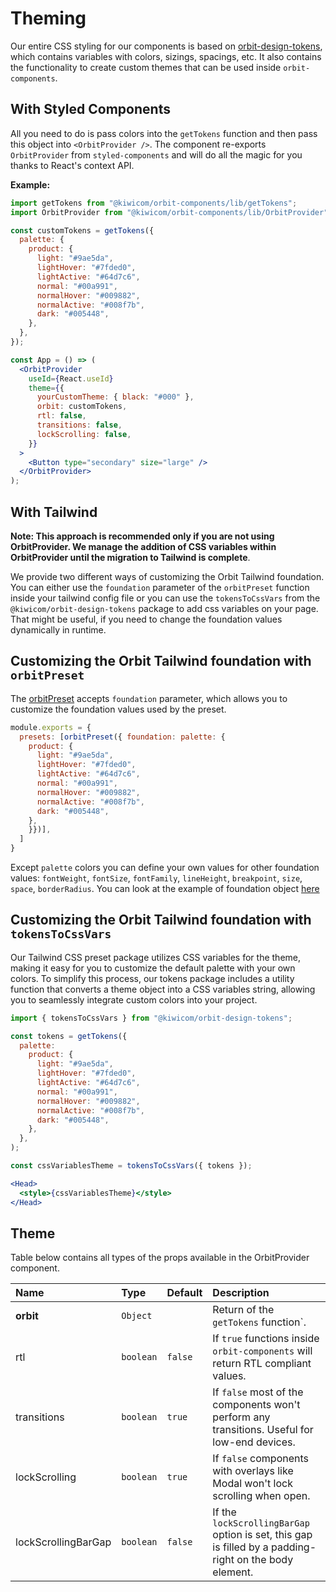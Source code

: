 # Theming

Our entire CSS styling for our components is based on [orbit-design-tokens](https://github.com/kiwicom/orbit-design-tokens), which contains variables with colors, sizings, spacings, etc. It also contains the functionality to create custom themes that can be used inside `orbit-components`.

## With Styled Components

All you need to do is pass colors into the `getTokens` function and then pass this object into `<OrbitProvider />`. The component re-exports `OrbitProvider` from `styled-components` and will do all the magic for you thanks to React's context API.

**Example:**

```jsx
import getTokens from "@kiwicom/orbit-components/lib/getTokens";
import OrbitProvider from "@kiwicom/orbit-components/lib/OrbitProvider";

const customTokens = getTokens({
  palette: {
    product: {
      light: "#9ae5da",
      lightHover: "#7fded0",
      lightActive: "#64d7c6",
      normal: "#00a991",
      normalHover: "#009882",
      normalActive: "#008f7b",
      dark: "#005448",
    },
  },
});

const App = () => (
  <OrbitProvider
    useId={React.useId}
    theme={{
      yourCustomTheme: { black: "#000" },
      orbit: customTokens,
      rtl: false,
      transitions: false,
      lockScrolling: false,
    }}
  >
    <Button type="secondary" size="large" />
  </OrbitProvider>
);
```

## With Tailwind

**Note: This approach is recommended only if you are not using OrbitProvider. We manage the addition of CSS variables within OrbitProvider until the migration to Tailwind is complete**.

We provide two different ways of customizing the Orbit Tailwind foundation. You can either use the
`foundation` parameter of the `orbitPreset` function inside your tailwind config file or you can use the `tokensToCssVars` from the `@kiwicom/orbit-design-tokens` package to add css variables on your page. That might be useful, if you need to change the foundation values dynamically in runtime.

## Customizing the Orbit Tailwind foundation with `orbitPreset`

The [orbitPreset](https://github.com/kiwicom/orbit/blob/master/packages/orbit-tailwind-preset/README.md)
accepts `foundation` parameter, which allows you to customize the foundation values used by the preset.

```js
module.exports = {
  presets: [orbitPreset({ foundation: palette: {
    product: {
      light: "#9ae5da",
      lightHover: "#7fded0",
      lightActive: "#64d7c6",
      normal: "#00a991",
      normalHover: "#009882",
      normalActive: "#008f7b",
      dark: "#005448",
    },
    }})],
  ]
}
```

Except `palette` colors you can define your own values for other foundation values: `fontWeight`, `fontSize`, `fontFamily`, `lineHeight`, `breakpoint`, `size`, `space`, `borderRadius`. You can look at the example of foundation object [here](https://github.com/kiwicom/orbit/blob/master/.github/foundation.md)

## Customizing the Orbit Tailwind foundation with `tokensToCssVars`

Our Tailwind CSS preset package utilizes CSS variables for the theme,
making it easy for you to customize the default palette with your own colors.
To simplify this process, our tokens package includes a utility function that converts a theme object into a CSS variables string,
allowing you to seamlessly integrate custom colors into your project.

```jsx
import { tokensToCssVars } from "@kiwicom/orbit-design-tokens";

const tokens = getTokens({
  palette:
    product: {
      light: "#9ae5da",
      lightHover: "#7fded0",
      lightActive: "#64d7c6",
      normal: "#00a991",
      normalHover: "#009882",
      normalActive: "#008f7b",
      dark: "#005448",
    },
  },
);

const cssVariablesTheme = tokensToCssVars({ tokens });

<Head>
  <style>{cssVariablesTheme}</style>
</Head>
```

## Theme

Table below contains all types of the props available in the OrbitProvider component.

| Name                | Type      | Default | Description                                                                                            |
| :------------------ | :-------- | :------ | :----------------------------------------------------------------------------------------------------- |
| **orbit**           | `Object`  |         | Return of the `getTokens` function`.                                                                   |
| rtl                 | `boolean` | `false` | If `true` functions inside `orbit-components` will return RTL compliant values.                        |
| transitions         | `boolean` | `true`  | If `false` most of the components won't perform any transitions. Useful for low-end devices.           |
| lockScrolling       | `boolean` | `true`  | If `false` components with overlays like Modal won't lock scrolling when open.                         |
| lockScrollingBarGap | `boolean` | `false` | If the `lockScrollingBarGap` option is set, this gap is filled by a padding-right on the body element. |
